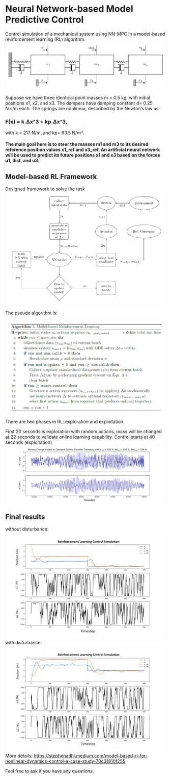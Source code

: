 
# Neural Network-based Model Predictive Control 
Control simulation of a mechanical system using NN-MPC in a model-based reinforcement learning (RL) algorithm.
![Screenshot](mass-spring-damper.png)

Suppose we have three identical point masses m = 0.5 kg, with initial positions x1, x2, and x3. The dampers have damping constant d= 0.25 N.s/m each. The springs are nonlinear, described by the Newton’s law as:

### F(x) = k.Δx^3 + kp.Δx^3,

with k = 217 N/m, and kp= 63.5 N/m³. 

#### The main goal here is to steer the masses m1 and m3 to its desired reference position values x1_ref and x3_ref. An artificial neural network will be used to predict its future positions x1 and x3 based on the forces u1, dist, and u3.

## Model-based RL Framework
Designed framework to solve the task
![framework](flowchartreinf.png)

The pseudo algorithm is:

![algo](algo.png)

There are two phases in RL: exploration and exploitation.

First 20 seconds is exploration with random actions, mass will be changed at 22 seconds to validate online learning capability. Control starts at 40 seconds (exploitation)
![changemass](effectchangemass22.png)

## Final results
without disturbance:
![result](changemassreinf.png)
with disturbance:
![result2](dist100changemassreinf.png)
More details: https://stephenadhi.medium.com/model-based-rl-for-nonlinear-dynamics-control-a-case-study-70c31810f255

Feel free to ask if you have any questions.
